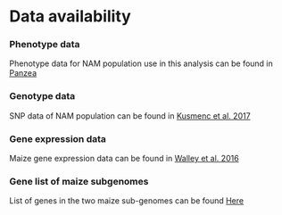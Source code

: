 # Data availability 

### Phenotype data
Phenotype data for NAM population use in this analysis can be found in [Panzea](http://cbsusrv04.tc.cornell.edu/users/panzea/filegateway.aspx?category=Phenotypes)

### Genotype data
SNP data of NAM population can be found in [Kusmenc et al. 2017](https://www.nature.com/articles/s41477-017-0007-7)

### Gene expression data
Maize gene expression data can be found in [Walley et al. 2016](http://science.sciencemag.org/highwire/filestream/683104/field_highwire_adjunct_files/1/aag1125_SupportingFile_Table_S1.xlsx)

### Gene list of maize subgenomes
List of genes in the two maize sub-genomes can be found [Here](http://schnablelab.org/data/)

